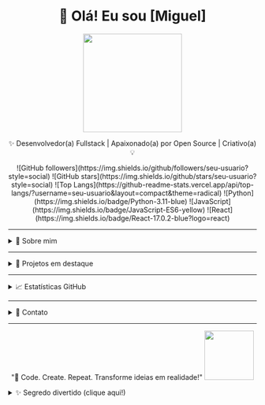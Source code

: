 <!-- ========================= HEADER ========================= -->
<h1 align="center">👋 Olá! Eu sou [Miguel]</h1>
<p align="center">
  <img src="https://media.giphy.com/media/MDJ9IbxxvDUQM/giphy.gif" width="200"/>
</p>
<p align="center">
  ✨ Desenvolvedor(a) Fullstack | Apaixonado(a) por Open Source | Criativo(a) 💡
</p>

<!-- ========================= BADGES ========================= -->
<p align="center">
  ![GitHub followers](https://img.shields.io/github/followers/seu-usuario?style=social)
  ![GitHub stars](https://img.shields.io/github/stars/seu-usuario?style=social)
  ![Top Langs](https://github-readme-stats.vercel.app/api/top-langs/?username=seu-usuario&layout=compact&theme=radical)
  ![Python](https://img.shields.io/badge/Python-3.11-blue)
  ![JavaScript](https://img.shields.io/badge/JavaScript-ES6-yellow)
  ![React](https://img.shields.io/badge/React-17.0.2-blue?logo=react)
</p>

---

<!-- ========================= SOBRE MIM ========================= -->
<details>
<summary>🧑 Sobre mim</summary>
<br>
- 🎓 Estudante/Dev Fullstack e aspirante a **herói do código**  
- 💡 Apaixonado por tecnologias e criar experiências digitais épicas  
- 🌱 Atualmente explorando AI, DevOps e Web3  
- ⚡ Fun fact: Faço mais commits que café consumo ☕  
- 🐱 GIF favorito: **gato estiloso de anime** 😼  
</details>

---

<!-- ========================= PROJETOS ========================= -->
<details>
<summary>🚀 Projetos em destaque</summary>
<br>

| Projeto | Descrição | Status |
|---------|-----------|--------|
| [Projeto 1](#) | App interativo de visualização de dados | 🔥 Em desenvolvimento |
| [Projeto 2](#) | Chatbot com AI e integração web | ✅ Concluído |
| [Projeto 3](#) | Dashboard de análise de GitHub | 🛠️ Em progresso |
| [Projeto secreto](#) | Algo totalmente **não relacionado com a realidade** | 👀 Em sigilo |

</details>

---

<!-- ========================= ESTATÍSTICAS ========================= -->
<details>
<summary>📈 Estatísticas GitHub</summary>
<br>
<p align="center">
  <img src="https://github-readme-stats.vercel.app/api?username=seu-usuario&show_icons=true&theme=radical" />
  <img src="https://github-readme-streak-stats.herokuapp.com/?user=seu-usuario&theme=radical" />
</p>
<p align="center">
  <img src="https://media.giphy.com/media/3oriO0OEd9QIDdllqo/giphy.gif" width="120"/>
</p>
</details>

---

<!-- ========================= CONTATO ========================= -->
<details>
<summary>💬 Contato</summary>
<br>
<p align="center">
  [![LinkedIn](https://img.shields.io/badge/LinkedIn-Profile-blue?logo=linkedin)](https://linkedin.com/in/seu-perfil)
  [![Twitter](https://img.shields.io/badge/Twitter-Profile-1DA1F2?logo=twitter)](https://twitter.com/seu-usuario)
  [![Email](https://img.shields.io/badge/Email-Enviar-red?logo=gmail)](mailto:seu@email.com)
</p>
<p align="center">
  <img src="https://media.giphy.com/media/l0HlBO7eyXzSZkJri/giphy.gif" width="120"/>
</p>
</details>

---

<!-- ========================= FRASE MOTIVACIONAL ========================= -->
<p align="center">
  "🚀 Code. Create. Repeat. Transforme ideias em realidade!"  
  <img src="https://media.giphy.com/media/l0MYt5jPR6QX5pnqM/giphy.gif" width="100"/>
</p>

<!-- ========================= SURPRESINHA INTERATIVA ========================= -->
<details>
<summary>✨ Segredo divertido (clique aqui!)</summary>
<br>
<p align="center">
  🐱💻 "Quando o bug aparece, chame o gato do código!"  
  <img src="https://media.giphy.com/media/JIX9t2j0ZTN9S/giphy.gif" width="150"/>
</p>
<p align="center">
  🎉 Você desbloqueou a easter egg do README!  
</p>
</details>
